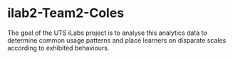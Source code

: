 # ilab2-Team2-Coles
The goal of the UTS iLabs project is to analyse this analytics data to determine common usage patterns and place learners on disparate scales according to exhibited behaviours.
